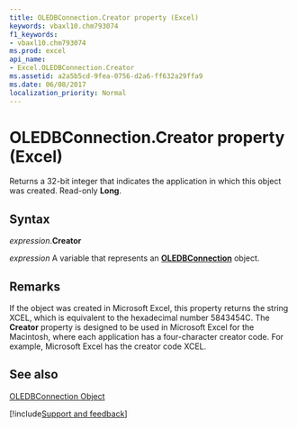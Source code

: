 ```yaml
---
title: OLEDBConnection.Creator property (Excel)
keywords: vbaxl10.chm793074
f1_keywords:
- vbaxl10.chm793074
ms.prod: excel
api_name:
- Excel.OLEDBConnection.Creator
ms.assetid: a2a5b5cd-9fea-0756-d2a6-ff632a29ffa9
ms.date: 06/08/2017
localization_priority: Normal
---
```



# OLEDBConnection.Creator property (Excel)

Returns a 32-bit integer that indicates the application in which this object was created. Read-only  **Long**.


## Syntax

_expression_.**Creator**

_expression_ A variable that represents an **[OLEDBConnection](Excel.OLEDBConnection.md)** object.


## Remarks

If the object was created in Microsoft Excel, this property returns the string XCEL, which is equivalent to the hexadecimal number 5843454C. The  **Creator** property is designed to be used in Microsoft Excel for the Macintosh, where each application has a four-character creator code. For example, Microsoft Excel has the creator code XCEL.


## See also


[OLEDBConnection Object](Excel.OLEDBConnection.md)

[!include[Support and feedback](~/includes/feedback-boilerplate.md)]